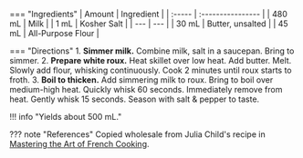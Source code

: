 === "Ingredients"
    | Amount | Ingredient        |
    | :----- | :---------------- |
    | 480 mL | Milk              |
    | 1 mL   | Kosher Salt       |
    | ---    | ---               |
    | 30 mL  | Butter, unsalted  |
    | 45 mL  | All-Purpose Flour |

=== "Directions"
    1. **Simmer milk.** Combine milk, salt in a saucepan. Bring to simmer.
    2. **Prepare white roux.** Heat skillet over low heat. Add butter. Melt. Slowly add flour, whisking continuously. Cook 2 minutes until roux starts to froth.
    3. **Boil to thicken.** Add simmering milk to roux. Bring to boil over medium-high heat. Quickly whisk 60 seconds. Immediately remove from heat. Gently whisk 15 seconds. Season with salt & pepper to taste.


!!! info "Yields about 500 mL."

??? note "References"
    Copied wholesale from Julia Child's recipe in [Mastering the Art of French Cooking](https://www.amazon.com/Mastering-Art-French-Cooking-Vol/dp/0375413405).

